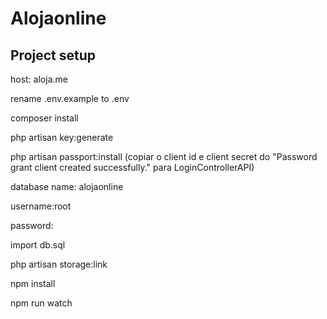 # Alojaonline

## Project setup
host: aloja.me

rename .env.example to .env

composer install

php artisan key:generate

php artisan passport:install (copiar o client id e client secret do "Password grant client created successfully." para LoginControllerAPI)

database name: alojaonline

username:root

password: 

import db.sql

php artisan storage:link

npm install

npm run watch





